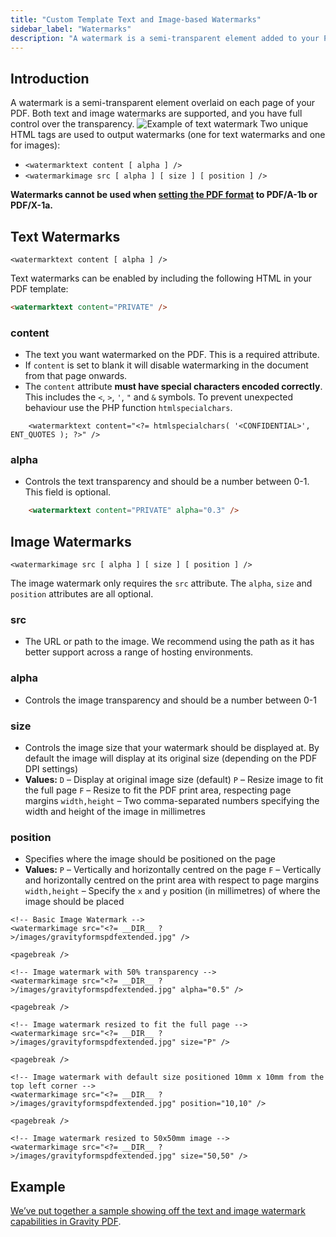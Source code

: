 ```yaml
---
title: "Custom Template Text and Image-based Watermarks"
sidebar_label: "Watermarks"
description: "A watermark is a semi-transparent element added to your PDF. Both text and image watermarks are supported, and you have full control over transparency."
---
```


## Introduction 

A watermark is a semi-transparent element overlaid on each page of your PDF. Both text and image watermarks are supported, and you have full control over the transparency.
![Example of text watermark](https://resources.gravitypdf.com/uploads/2015/11/watermark.png)
Two unique HTML tags are used to output watermarks (one for text watermarks and one for images):

-   `<watermarktext content [ alpha ] />`
-   `<watermarkimage src [ alpha ] [ size ] [ position ] />`

**Watermarks cannot be used when [setting the PDF format](../../users/setup-pdf.md#format) to PDF/A-1b or PDF/X-1a.**

## Text Watermarks 

`<watermarktext content [ alpha ] />`

Text watermarks can be enabled by including the following HTML in your PDF template:

```html
<watermarktext content="PRIVATE" />
```

### content 
* The text you want watermarked on the PDF. This is a required attribute.
* If `content` is set to blank it will disable watermarking in the document from that page onwards.
* The `content` attribute **must have special characters encoded correctly**. This includes the `<`, `>`, `'`, `"` and `&` symbols. To prevent unexpected behaviour use the PHP function `htmlspecialchars`.

```
    <watermarktext content="<?= htmlspecialchars( '<CONFIDENTIAL>', ENT_QUOTES ); ?>" />
```

### alpha 
* Controls the text transparency and should be a number between 0-1. This field is optional.

```html
    <watermarktext content="PRIVATE" alpha="0.3" />
```

## Image Watermarks 

`<watermarkimage src [ alpha ] [ size ] [ position ] />`

The image watermark only requires the `src` attribute. The `alpha`, `size` and `position` attributes are all optional.

### src 
* The URL or path to the image. We recommend using the path as it has better support across a range of hosting environments.

### alpha 
* Controls the image transparency and should be a number between 0-1

### size 
* Controls the image size that your watermark should be displayed at. By default the image will display at its original size (depending on the PDF DPI settings)
* **Values:**
    `D` – Display at original image size (default)
    `P` – Resize image to fit the full page
    `F` – Resize to fit the PDF print area, respecting page margins
    `width,height` – Two comma-separated numbers specifying the width and height of the image in millimetres

### position 
* Specifies where the image should be positioned on the page
* **Values:**
    `P` – Vertically and horizontally centred on the page
    `F` – Vertically and horizontally centred on the print area with respect to page margins
    `width,height` – Specify the `x` and `y` position (in millimetres) of where the image should be placed

```
<!-- Basic Image Watermark -->
<watermarkimage src="<?= __DIR__ ?>/images/gravityformspdfextended.jpg" />

<pagebreak />

<!-- Image watermark with 50% transparency -->
<watermarkimage src="<?= __DIR__ ?>/images/gravityformspdfextended.jpg" alpha="0.5" />

<pagebreak />

<!-- Image watermark resized to fit the full page -->
<watermarkimage src="<?= __DIR__ ?>/images/gravityformspdfextended.jpg" size="P" />

<pagebreak />

<!-- Image watermark with default size positioned 10mm x 10mm from the top left corner -->
<watermarkimage src="<?= __DIR__ ?>/images/gravityformspdfextended.jpg" position="10,10" />

<pagebreak />

<!-- Image watermark resized to 50x50mm image -->
<watermarkimage src="<?= __DIR__ ?>/images/gravityformspdfextended.jpg" size="50,50" />
```

## Example 

[We’ve put together a sample showing off the text and image watermark capabilities in Gravity PDF](https://gist.github.com/jakejackson1/02040fce628eb4750498).
